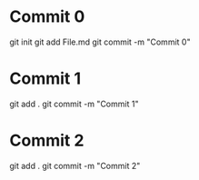 # Commit 0
git init
git add File.md
git commit -m "Commit 0"
# Commit 1
git add .
git commit -m "Commit 1"
# Commit 2
git add .
git commit -m "Commit 2"